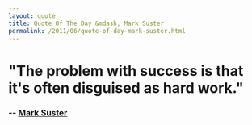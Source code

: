 ```yaml
---
layout: quote
title: Quote Of The Day &mdash; Mark Suster
permalink: /2011/06/quote-of-day-mark-suster.html
---
```

# "The problem with success is that it's often disguised as hard work."
### -- [Mark Suster][6]
 
   [6]: http://www.bothsidesofthetable.com/2011/05/31/the-harder-i-work-the-luckier-i-get/